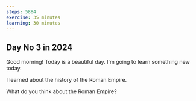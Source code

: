 ```yaml
---
steps: 5884
exercise: 35 minutes
learning: 30 minutes
---
```

## Day No 3 in 2024
Good morning! Today is a beautiful day.
I'm going to learn something new today.

I learned about the history of the Roman Empire.

What do you think about the Roman Empire?
